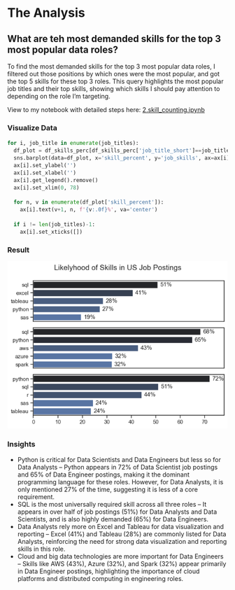 # The Analysis

## What are teh most demanded skills for the top 3 most popular data roles?

To find the most demanded skills for the top 3 most popular data roles, I filtered out those positions by which ones were the most popular, and got the top 5 skills for these top 3 roles. This query highlights the most popular job titles and their top skills, showing which skills I should pay attention to depending on the role I’m targeting.

View to my notebook with detailed steps here: [2.skill_counting.ipynb](project/2.skill_counting.ipynb)

### Visualize Data

```python
for i, job_title in enumerate(job_titles):
  df_plot = df_skills_perc[df_skills_perc['job_title_short']==job_title].head(5)
  sns.barplot(data=df_plot, x='skill_percent', y='job_skills', ax=ax[i], hue='skill_count', palette='dark:b_r')
  ax[i].set_ylabel('')
  ax[i].set_xlabel('')
  ax[i].get_legend().remove()
  ax[i].set_xlim(0, 78)

  for n, v in enumerate(df_plot['skill_percent']):
    ax[i].text(v+1, n, f'{v:.0f}%', va='center')

  if i != len(job_titles)-1:
    ax[i].set_xticks([])
```

### Result

![Visualization of Top Skills](project/images/skill_demand_all_data_roles.png)

### Insights

- Python is critical for Data Scientists and Data Engineers but less so for Data Analysts – Python appears in 72% of Data Scientist job postings and 65% of Data Engineer postings, making it the dominant programming language for these roles. However, for Data Analysts, it is only mentioned 27% of the time, suggesting it is less of a core requirement.
- SQL is the most universally required skill across all three roles – It appears in over half of job postings (51%) for Data Analysts and Data Scientists, and is also highly demanded (65%) for Data Engineers.
- Data Analysts rely more on Excel and Tableau for data visualization and reporting – Excel (41%) and Tableau (28%) are commonly listed for Data Analysts, reinforcing the need for strong data visualization and reporting skills in this role.
- Cloud and big data technologies are more important for Data Engineers – Skills like AWS (43%), Azure (32%), and Spark (32%) appear primarily in Data Engineer postings, highlighting the importance of cloud platforms and distributed computing in engineering roles.

